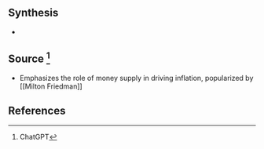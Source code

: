 ## Synthesis
- 
## Source [^1]
- Emphasizes the role of money supply in driving inflation, popularized by [[Milton Friedman]]
## References

[^1]: ChatGPT